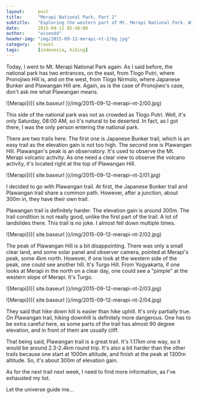 ```yaml
---
layout:     post
title:      "Merapi National Park, Part 2"
subtitle:   "Exploring the western part of Mt. Merapi National Park. Will it be as good as the eastern part? Will the trails be better? Read on."
date:       2015-09-12 05:40:00
author:     "wiseodd"
header-img: "img/2015-09-12-merapi-nt-2/bg.jpg"
category:   travel
tags:       [indonesia, hiking]
---
```


Today, I went to Mt. Merapi National Park again. As I said before, the national park has two entrances, on the east, from Tlogo Putri, where Pronojiwo Hill is, and on the west, from Tlogo Nirmolo, where Japanese Bunker and Plawangan Hill are. Again, as is the case of Pronojiwo's case, don't ask me what Plawangan means.

![Merapi]({{ site.baseurl }}/img/2015-09-12-merapi-nt-2/00.jpg)

This side of the national park was not as crowded as Tlogo Putri. Well, it's only Saturday, 08:00 AM, so it's natural to be deserted. In fact, as I got there, I was the only person entering the national park.

There are two trails here. The first one is Japanese Bunker trail, which is an easy trail as the elevation gain is not too high. The second one is Plawangan Hill. Plawangan's peak is an observatory. It's used to observe the Mt. Merapi volcanic activity. As one need a clear view to observe the volcano activity, it's located right at the top of Plawangan Hill.

![Merapi]({{ site.baseurl }}/img/2015-09-12-merapi-nt-2/01.jpg)

I decided to go with Plawangan trail. At first, the Japanese Bunker trail and Plawangan trail share a common path. However, after a junction, about 300m in, they have their own trail.

Plawangan trail is definitely harder. The elevation gain is around 300m. The trail condition is not really good, unlike the first part of the trail. A lot of landslides there. This trail is no joke. I almost fell down multiple times.

![Merapi]({{ site.baseurl }}/img/2015-09-12-merapi-nt-2/02.jpg)

The peak of Plawangan Hill is a bit disappointing. There was only a small clear land, and some solar panel and observer camera, pointed at Merapi's peak, some 4km north. However, if one look at the western side of the peak, one could see another hill. It's Turgo Hill. From Yogyakarta, if one looks at Merapi in the north on a clear day, one could see a "pimple" at the western slope of Merapi. It's Turgo.

![Merapi]({{ site.baseurl }}/img/2015-09-12-merapi-nt-2/03.jpg)

![Merapi]({{ site.baseurl }}/img/2015-09-12-merapi-nt-2/04.jpg)

They said that hike down hill is easier than hike uphill. It's only partially true. On Plawangan trail, hiking downhill is definitely more dangerous. One has to be extra careful here, as some parts of the trail has almost 90 degree elevation, and in front of them are usually cliff.

That being said, Plawangan trail is a great trail. It's 1.17km one way, so it would be around 2.3-2.4km round trip. It's also a bit harder than the other trails because one start at 1000m altitude, and finish at the peak at 1300m altitude. So, it's about 300m of elevation gain.

As for the next trail next week, I need to find more information, as I've exhausted my list.

Let the universe guide me...
